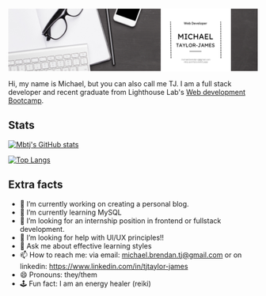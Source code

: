<!-- ### Hi there 👋 -->

![Banner](/banner.png)

<!--
**Mbtj/mbtj** is a ✨ _special_ ✨ repository because its `README.md` (this file) appears on your GitHub profile.
-->

Hi, my name is Michael, but you can also call me TJ.  I am a full stack developer and recent graduate from Lighthouse Lab's [Web development Bootcamp](https://www.lighthouselabs.ca/en/web-development-bootcamp).

## Stats

[![Mbtj's GitHub stats](https://github-readme-stats.vercel.app/api?username=mbtj&show_icons=true&theme=tokyonight)](https://github.com/mbtj)

[![Top Langs](https://github-readme-stats.vercel.app/api/top-langs/?username=mbtj&theme=tokyonight)](https://github.com/mbtj)

## Extra facts
- 🔭 I’m currently working on creating a personal blog.
- 🌱 I’m currently learning MySQL
- 👯 I’m looking for an internship position in frontend or fullstack development.
- 🤔 I’m looking for help with UI/UX principles!!
- 💬 Ask me about effective learning styles
- 📫 How to reach me: via email: michael.brendan.tj@gmail.com or on linkedin: https://www.linkedin.com/in/tjtaylor-james
- 😄 Pronouns: they/them
- 🕹️ Fun fact: I am an energy healer (reiki)

